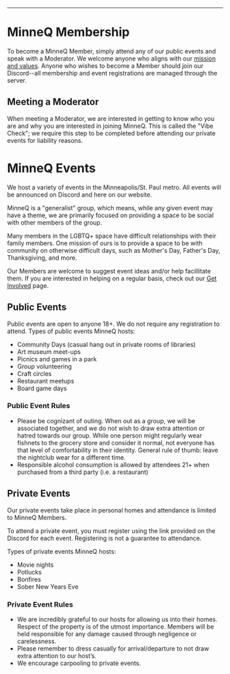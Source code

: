 ---

# MinneQ Membership

To become a MinneQ Member, simply attend any of our public events and speak with a Moderator. We welcome anyone who aligns with our [mission and values](/mission_and_values). Anyone who wishes to become a Member should join our Discord--all membership and event registrations are managed through the server. 

## Meeting a Moderator

When meeting a Moderator, we are interested in getting to know who you are and why you are interested in joining MinneQ. This is called the "Vibe Check"; we require this step to be completed before attending our private events for liability reasons. 

# MinneQ Events

We host a variety of events in the Minneapolis/St. Paul metro. All events will be announced on Discord and here on our website. 

MinneQ is a "generalist" group, which means, while any given event may have a theme, we are primarily focused on providing a space to be social with other members of the group. 

Many members in the LGBTQ+ space have difficult relationships with their family members. One mission of ours is to provide a space to be with community on otherwise difficult days, such as Mother's Day, Father's Day, Thanksgiving, and more.

Our Members are welcome to suggest event ideas and/or help facillitate them. If you are interested in helping on a regular basis, check out our [Get Involved](/get_involved) page. 

## Public Events

Public events are open to anyone 18+. We do not require any registration to attend. Types of public events MinneQ hosts: 
* Community Days (casual hang out in private rooms of libraries)
* Art museum meet-ups
* Picnics and games in a park
* Group volunteering
* Craft circles
* Restaurant meetups
* Board game days

### Public Event Rules
* Please be cognizant of outing. When out as a group, we will be associated together, and we do not wish to draw extra attention or hatred towards our group. While one person might regularly wear fishnets to the grocery store and consider it normal, not everyone has that level of comfortability in their identity. General rule of thumb: leave the nightclub wear for a different time.
* Responsible alcohol consumption is allowed by attendees 21+ when purchased from a third party (i.e. a restaurant)

## Private Events

Our private events take place in personal homes and attendance is limited to MinneQ Members. 

To attend a private event, you must register using the link provided on the Discord for each event. Registering is not a guarantee to attendance. 

Types of private events MinneQ hosts: 
* Movie nights
* Potlucks
* Bonfires
* Sober New Years Eve

### Private Event Rules

* We are incredibly grateful to our hosts for allowing us into their homes. Respect of the property is of the utmost importance. Members will be held responsible for any damage caused through negligence or carelessness. 
* Please remember to dress casually for arrival/departure to not draw extra attention to our host’s. 
* We encourage carpooling to private events. 
